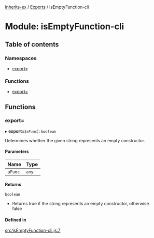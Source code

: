 [inherits-ex](../README.md) / [Exports](../modules.md) / isEmptyFunction-cli

# Module: isEmptyFunction-cli

## Table of contents

### Namespaces

- [export&#x3D;](isEmptyFunction_cli.export_.md)

### Functions

- [export&#x3D;](isEmptyFunction_cli.md#export&#x3D;)

## Functions

### export&#x3D;

▸ **export=**(`aFunc`): `boolean`

Determines whether the given string represents an empty constructor.

#### Parameters

| Name | Type |
| :------ | :------ |
| `aFunc` | `any` |

#### Returns

`boolean`

- Returns true if the string represents an empty constructor, otherwise false

#### Defined in

[src/isEmptyFunction-cli.js:7](https://github.com/snowyu/inherits-ex.js/blob/2bbec9d/src/isEmptyFunction-cli.js#L7)
